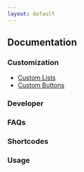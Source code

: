 ```yaml
---
layout: default
---
```


## Documentation

### Customization

* [Custom Lists](/documentation/custom-lists)
* [Custom Buttons](/documentation/custom-buttons)

### Developer

### FAQs

### Shortcodes

### Usage	